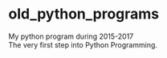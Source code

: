 # old_python_programs
My python program during 2015-2017   
The very first step into Python Programming.   
